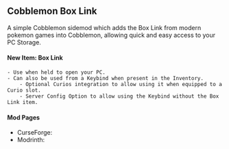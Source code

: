 ## Cobblemon Box Link
A simple Cobblemon sidemod which adds the Box Link from modern pokemon games into Cobblemon, allowing quick and easy access to your PC Storage.

#### New Item: Box Link
    - Use when held to open your PC.
    - Can also be used from a Keybind when present in the Inventory.
        - Optional Curios integration to allow using it when equipped to a Curio slot.
        - Server Config Option to allow using the Keybind without the Box Link item.

#### Mod Pages
- CurseForge: 
- Modrinth: 